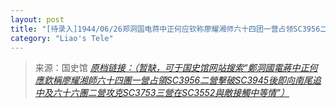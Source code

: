 ```yaml
---
layout: post
title: "[待录入]1944/06/26郑洞国电蒋中正何应钦称廖耀湘师六十四团一营占领SC3956二营击破SC3945后即向南尾追中及六十六团二营攻克SC3753三营在SC3552与敌接触中等情"
category: "Liao's Tele"
---
```



> 来源：国史馆 [*原档链接：（暂缺，可于国史馆网站搜索“鄭洞國電蔣中正何應欽稱廖耀湘師六十四團一營占領SC3956二營擊破SC3945後即向南尾追中及六十六團二營攻克SC3753三營在SC3552與敵接觸中等情”）*]()
